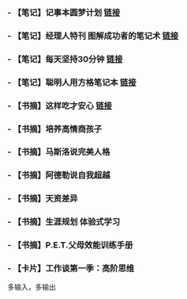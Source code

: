 ### - 【笔记】记事本圆梦计划 [链接](https://github.com/shuiyibuyi/Book-Reading/issues/1)
### - 【笔记】经理人特刊 图解成功者的笔记术 [链接](https://github.com/shuiyibuyi/Book-Reading/issues/2)
### - 【笔记】每天坚持30分钟 [链接](https://github.com/shuiyibuyi/Book-Reading/issues/3)
### - 【笔记】聪明人用方格笔记本 [链接](https://github.com/shuiyibuyi/Book-Reading/issues/4)
### - 【书摘】这样吃才安心 [链接](https://github.com/shuiyibuyi/Book-Reading/issues/5)
### - 【书摘】培养高情商孩子
### - 【书摘】马斯洛说完美人格
### - 【书摘】阿德勒说自我超越
### - 【书摘】天资差异
### - 【书摘】生涯规划 体验式学习
### - 【书摘】P.E.T.父母效能训练手册
### - 【卡片】工作谈第一季：高阶思维

多输入，多输出
